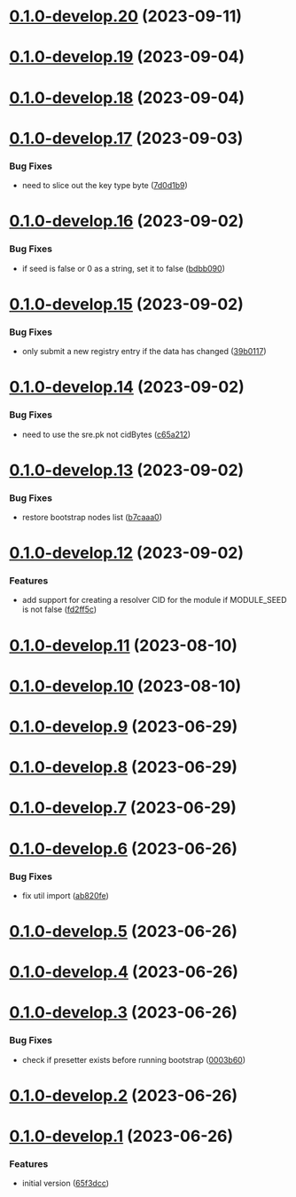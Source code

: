 # [0.1.0-develop.20](https://git.lumeweb.com/LumeWeb/publish-kernel-module/compare/v0.1.0-develop.19...v0.1.0-develop.20) (2023-09-11)

# [0.1.0-develop.19](https://git.lumeweb.com/LumeWeb/publish-kernel-module/compare/v0.1.0-develop.18...v0.1.0-develop.19) (2023-09-04)

# [0.1.0-develop.18](https://git.lumeweb.com/LumeWeb/publish-kernel-module/compare/v0.1.0-develop.17...v0.1.0-develop.18) (2023-09-04)

# [0.1.0-develop.17](https://git.lumeweb.com/LumeWeb/publish-kernel-module/compare/v0.1.0-develop.16...v0.1.0-develop.17) (2023-09-03)


### Bug Fixes

* need to slice out the key type byte ([7d0d1b9](https://git.lumeweb.com/LumeWeb/publish-kernel-module/commit/7d0d1b9b2bec62d369a255cb3a7545febfb4ad56))

# [0.1.0-develop.16](https://git.lumeweb.com/LumeWeb/publish-kernel-module/compare/v0.1.0-develop.15...v0.1.0-develop.16) (2023-09-02)


### Bug Fixes

* if seed is false or 0 as a string, set it to false ([bdbb090](https://git.lumeweb.com/LumeWeb/publish-kernel-module/commit/bdbb090c7d2764d178f2578c8a1eb792e0a180e9))

# [0.1.0-develop.15](https://git.lumeweb.com/LumeWeb/publish-kernel-module/compare/v0.1.0-develop.14...v0.1.0-develop.15) (2023-09-02)


### Bug Fixes

* only submit a new registry entry if the data has changed ([39b0117](https://git.lumeweb.com/LumeWeb/publish-kernel-module/commit/39b0117e4f02550c9ac7b58961e83b2e82757b41))

# [0.1.0-develop.14](https://git.lumeweb.com/LumeWeb/publish-kernel-module/compare/v0.1.0-develop.13...v0.1.0-develop.14) (2023-09-02)


### Bug Fixes

* need to use the sre.pk not cidBytes ([c65a212](https://git.lumeweb.com/LumeWeb/publish-kernel-module/commit/c65a212e567e6a9695b9525db70cd09256342293))

# [0.1.0-develop.13](https://git.lumeweb.com/LumeWeb/publish-kernel-module/compare/v0.1.0-develop.12...v0.1.0-develop.13) (2023-09-02)


### Bug Fixes

* restore bootstrap nodes list ([b7caaa0](https://git.lumeweb.com/LumeWeb/publish-kernel-module/commit/b7caaa09da49dd5a3793711ca5ad24878c9502d8))

# [0.1.0-develop.12](https://git.lumeweb.com/LumeWeb/publish-kernel-module/compare/v0.1.0-develop.11...v0.1.0-develop.12) (2023-09-02)


### Features

* add support for creating a resolver CID for the module if MODULE_SEED is not false ([fd2ff5c](https://git.lumeweb.com/LumeWeb/publish-kernel-module/commit/fd2ff5c556c0823ec4d7d91d31146f812f8d508a))

# [0.1.0-develop.11](https://git.lumeweb.com/LumeWeb/publish-kernel-module/compare/v0.1.0-develop.10...v0.1.0-develop.11) (2023-08-10)

# [0.1.0-develop.10](https://git.lumeweb.com/LumeWeb/publish-kernel-module/compare/v0.1.0-develop.9...v0.1.0-develop.10) (2023-08-10)

# [0.1.0-develop.9](https://git.lumeweb.com/LumeWeb/publish-kernel-module/compare/v0.1.0-develop.8...v0.1.0-develop.9) (2023-06-29)

# [0.1.0-develop.8](https://git.lumeweb.com/LumeWeb/publish-kernel-module/compare/v0.1.0-develop.7...v0.1.0-develop.8) (2023-06-29)

# [0.1.0-develop.7](https://git.lumeweb.com/LumeWeb/publish-kernel-module/compare/v0.1.0-develop.6...v0.1.0-develop.7) (2023-06-29)

# [0.1.0-develop.6](https://git.lumeweb.com/LumeWeb/publish-kernel-module/compare/v0.1.0-develop.5...v0.1.0-develop.6) (2023-06-26)


### Bug Fixes

* fix util import ([ab820fe](https://git.lumeweb.com/LumeWeb/publish-kernel-module/commit/ab820fe346e4364722d22d83fadaed65d329e3b2))

# [0.1.0-develop.5](https://git.lumeweb.com/LumeWeb/publish-kernel-module/compare/v0.1.0-develop.4...v0.1.0-develop.5) (2023-06-26)

# [0.1.0-develop.4](https://git.lumeweb.com/LumeWeb/publish-kernel-module/compare/v0.1.0-develop.3...v0.1.0-develop.4) (2023-06-26)

# [0.1.0-develop.3](https://git.lumeweb.com/LumeWeb/publish-kernel-module/compare/v0.1.0-develop.2...v0.1.0-develop.3) (2023-06-26)


### Bug Fixes

* check if presetter exists before running bootstrap ([0003b60](https://git.lumeweb.com/LumeWeb/publish-kernel-module/commit/0003b601847c6e1e29f59bce600c2ccf16c4166b))

# [0.1.0-develop.2](https://git.lumeweb.com/LumeWeb/publish-kernel-module/compare/v0.1.0-develop.1...v0.1.0-develop.2) (2023-06-26)

# [0.1.0-develop.1](https://git.lumeweb.com/LumeWeb/publish-kernel-module/compare/v0.0.1...v0.1.0-develop.1) (2023-06-26)


### Features

* initial version ([65f3dcc](https://git.lumeweb.com/LumeWeb/publish-kernel-module/commit/65f3dcca6fe2cb3d65be7e4dc11e529f1bf06370))

